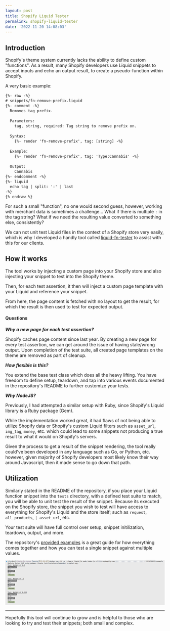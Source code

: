 ```yaml
---
layout: post
title: Shopify Liquid Tester
permalink: shopify-liquid-tester
date: '2022-11-20 14:08:03'
---
```


## Introduction

Shopify's theme system currently lacks the ability to define custom "functions". As a result, many Shopify developers use Liquid snippets to accept inputs and echo an output result, to create a pseudo-function within Shopify.

A very basic example:

```liquid
{%- raw -%}
# snippets/fn-remove-prefix.liquid
{%- comment -%}
  Removes tag prefix.

  Parameters:
    tag, string, required: Tag string to remove prefix on.
  
  Syntax:
    {%- render 'fn-remove-prefix', tag: [string] -%}
  
  Example:
    {%- render 'fn-remove-prefix', tag: 'Type:Cannabis' -%}
  
  Output:
    Cannabis
{%- endcomment -%}
{%- liquid
  echo tag | split: ':' | last
-%}
{% endraw %}
```

For such a small "function", no one would second guess, however, working with merchant data is sometimes a challenge... What if there is multiple `:` in the tag string? What if we need the resulting value converted to something else, consistently?

We can not unit test Liquid files in the context of a Shopify store very easily, which is why I developed a handly tool called [liquid-fn-tester](https://github.com/gnikyt/liquid-fn-tester) to assist with this for our clients.

## How it works

The tool works by injecting a custom page into your Shopify store and also injecting your snippet to test into the Shopify theme.

Then, for each test assertion, it then will inject a custom page template with your Liquid and reference your snippet.

From here, the page content is fetched with no layout to get the result, for which the result is then used to test for expected output.

#### Questions

**_Why a new page for each test assertion?_**

Shopify caches page content since last year. By creating a new page for every test assertion, we can get around the issue of having stale/wrong output. Upon completion of the test suite, all created page templates on the theme are removed as part of cleanup.

**_How flexible is this?_**

You extend the base test class which does all the heavy lifting. You have freedom to define setup, teardown, and tap into various events documented in the repository's README to further customize your tests.

**_Why NodeJS?_**

Previously, I had attempted a similar setup with Ruby, since Shopify's Liquid library is a Ruby package (Gem).

While the implementation worked great, it had flaws of not being able to utilize Shopify data or Shopify's custom Liquid filters such as `asset_url`, `img_tag`, `money`, etc. which could lead to some snippets not producing a true result to what it would on Shopify's servers.

Given the process to get a result of the snippet rendering, the tool really could've been developed in any language such as Go, or Python, etc. however, given majority of Shopify developers most likely know their way around Javascript, then it made sense to go down that path.

## Utilization

Similarly stated in the README of the repository, if you place your Liquid function snippet into the `tests` directory, with a defined test suite to match, you will be able to unit test the result of the snippet. Because its executed on the Shopify store, the snippet you wish to test will have access to everything for Shopify's Liquid and the store itself; such as `request`, `all_products`, `| asset_url`, etc.

Your test suite will have full control over setup, snippet initilization, teardown, output, and more.

The repository's [provided examples](https://github.com/gnikyt/liquid-fn-tester/tree/master/tests) is a great guide for how everything comes together and how you can test a single snippet against multiple values.

![Liquid Fn Example](/assets/images/2022/11/liquid-fn.png)

____

Hopefully this tool will continue to grow and is helpful to those who are looking to try and test their snippets; both small and complex.
